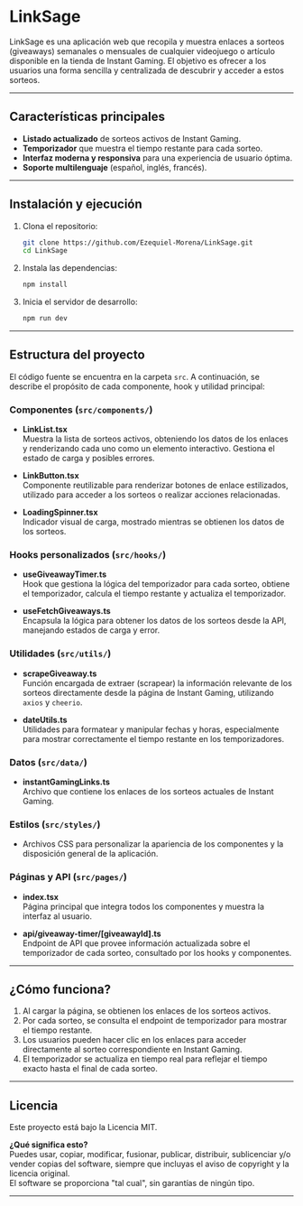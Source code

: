 # LinkSage

LinkSage es una aplicación web que recopila y muestra enlaces a sorteos (giveaways) semanales o mensuales de cualquier videojuego o artículo disponible en la tienda de Instant Gaming. El objetivo es ofrecer a los usuarios una forma sencilla y centralizada de descubrir y acceder a estos sorteos.

---

## Características principales

- **Listado actualizado** de sorteos activos de Instant Gaming.
- **Temporizador** que muestra el tiempo restante para cada sorteo.
- **Interfaz moderna y responsiva** para una experiencia de usuario óptima.
- **Soporte multilenguaje** (español, inglés, francés).

---

## Instalación y ejecución

1. Clona el repositorio:
   ```bash
   git clone https://github.com/Ezequiel-Morena/LinkSage.git
   cd LinkSage
   ```
2. Instala las dependencias:
   ```bash
   npm install
   ```
3. Inicia el servidor de desarrollo:
   ```bash
   npm run dev
   ```
---

## Estructura del proyecto

El código fuente se encuentra en la carpeta `src`. A continuación, se describe el propósito de cada componente, hook y utilidad principal:

### Componentes (`src/components/`)

- **LinkList.tsx**  
  Muestra la lista de sorteos activos, obteniendo los datos de los enlaces y renderizando cada uno como un elemento interactivo. Gestiona el estado de carga y posibles errores.

- **LinkButton.tsx**  
  Componente reutilizable para renderizar botones de enlace estilizados, utilizado para acceder a los sorteos o realizar acciones relacionadas.

- **LoadingSpinner.tsx**  
  Indicador visual de carga, mostrado mientras se obtienen los datos de los sorteos.

### Hooks personalizados (`src/hooks/`)

- **useGiveawayTimer.ts**  
  Hook que gestiona la lógica del temporizador para cada sorteo, obtiene el temporizador, calcula el tiempo restante y actualiza el temporizador.

- **useFetchGiveaways.ts**  
  Encapsula la lógica para obtener los datos de los sorteos desde la API, manejando estados de carga y error.

### Utilidades (`src/utils/`)

- **scrapeGiveaway.ts**  
  Función encargada de extraer (scrapear) la información relevante de los sorteos directamente desde la página de Instant Gaming, utilizando `axios` y `cheerio`.

- **dateUtils.ts**  
  Utilidades para formatear y manipular fechas y horas, especialmente para mostrar correctamente el tiempo restante en los temporizadores.

### Datos (`src/data/`)

- **instantGamingLinks.ts**  
  Archivo que contiene los enlaces de los sorteos actuales de Instant Gaming.

### Estilos (`src/styles/`)

- Archivos CSS para personalizar la apariencia de los componentes y la disposición general de la aplicación.

### Páginas y API (`src/pages/`)

- **index.tsx**  
  Página principal que integra todos los componentes y muestra la interfaz al usuario.

- **api/giveaway-timer/[giveawayId].ts**  
  Endpoint de API que provee información actualizada sobre el temporizador de cada sorteo, consultado por los hooks y componentes.

---

## ¿Cómo funciona?

1. Al cargar la página, se obtienen los enlaces de los sorteos activos.
2. Por cada sorteo, se consulta el endpoint de temporizador para mostrar el tiempo restante.
3. Los usuarios pueden hacer clic en los enlaces para acceder directamente al sorteo correspondiente en Instant Gaming.
4. El temporizador se actualiza en tiempo real para reflejar el tiempo exacto hasta el final de cada sorteo.

---

## Licencia

Este proyecto está bajo la Licencia MIT.

**¿Qué significa esto?**  
Puedes usar, copiar, modificar, fusionar, publicar, distribuir, sublicenciar y/o vender copias del software, siempre que incluyas el aviso de copyright y la licencia original.  
El software se proporciona "tal cual", sin garantías de ningún tipo.

---
